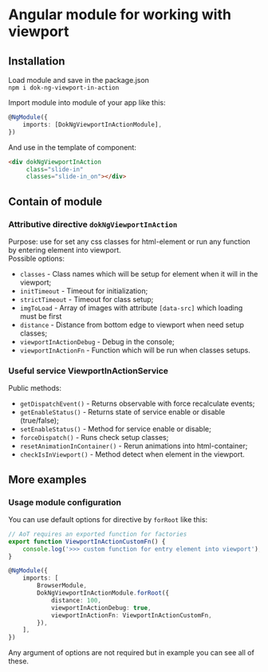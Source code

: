 # Angular module for working with viewport

## Installation

Load module and save in the package.json  
`npm i dok-ng-viewport-in-action`

Import module into module of your app like this:
```ts
@NgModule({
    imports: [DokNgViewportInActionModule],
})
```

And use in the template of component:
```html
<div dokNgViewportInAction
     class="slide-in"
     classes="slide-in_on"></div>
```

## Contain of module

### Attributive directive `dokNgViewportInAction`

Purpose: use for set any css classes for html-element or run any function by entering element into viewport.  
Possible options:
- `classes` - Class names which will be setup for element when it will in the viewport;
- `initTimeout` - Timeout for initialization;
- `strictTimeout` - Timeout for class setup;
- `imgToLoad` - Array of images with attribute `[data-src]` which loading must be first
- `distance` - Distance from bottom edge to viewport when need setup classes;
- `viewportInActionDebug` - Debug in the console;
- `viewportInActionFn` - Function which will be run when classes setups.

### Useful service ViewportInActionService

Public methods:
- `getDispatchEvent()` - Returns observable with force recalculate events;
- `getEnableStatus()` - Returns state of service enable or disable (true/false);
- `setEnableStatus()` - Method for service enable or disable;
- `forceDispatch()` - Runs check setup classes;
- `resetAnimationInContainer()` - Rerun animations into html-container;
- `checkIsInViewport()` - Method detect when element in the viewport.

## More examples

### Usage module configuration

You can use default options for directive by `forRoot` like this:
```ts
// AoT requires an exported function for factories
export function ViewportInActionCustomFn() {
	console.log('>>> custom function for entry element into viewport');
}

@NgModule({
    imports: [
        BrowserModule,
        DokNgViewportInActionModule.forRoot({
            distance: 100,
            viewportInActionDebug: true,
            viewportInActionFn: ViewportInActionCustomFn,
        }),
    ],
})
```

Any argument of options are not required but in example you can see all of these.
